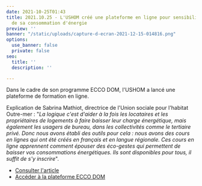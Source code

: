 ```yaml
---
date: 2021-10-25T01:43
title: 2021.10.25 - L'USHOM créé une plateforme en ligne pour sensibiliser à la maîtrise
  de sa consommation d'énergie
preview: ''
banner: "/static/uploads/capture-d-ecran-2021-12-15-014816.png"
options:
  use_banner: false
  private: false
seo:
  title: ''
  description: ''

---
```

Dans le cadre de son programme ECCO DOM, l'USHOM a lancé une plateforme de formation en ligne.

Explication de Sabrina Mathiot, directrice de l'Union sociale pour l'habitat Outre-mer : "_La logique c'est d'aider à la fois les locataires et les propriétaires de logements à faire baisser leur charge énergétique, mais également les usagers de bureau, dans les collectivités comme le tertiaire privé. Donc nous avons établi des outils pour cela : nous avons des cours en lignes qui ont été créés en français et en langue régionale. Ces cours en ligne apprennent comment épouser des éco-gestes qui permettent de baisser vos consommations énergétiques. Ils sont disponibles pour tous, il suffit de s'y inscrire_".

* [Consulter l'article ](https://www.rci.fm/martinique/infos/Social/Ecco-Dom-une-plateforme-en-ligne-pour-apprendre-reduire-sa-consommation-denergie)
* [Accéder à la plateforme ECCO DOM](https://ecco-dom.lmsmoocintouch.com/login?next=/dashboard)